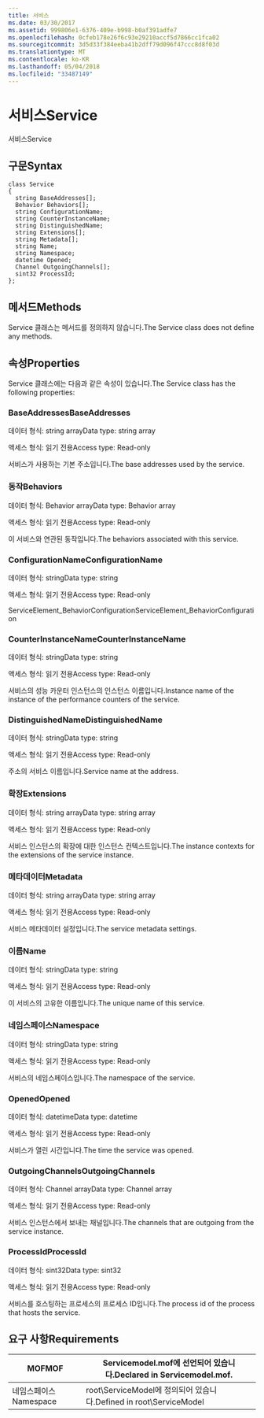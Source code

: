 ```yaml
---
title: 서비스
ms.date: 03/30/2017
ms.assetid: 999806e1-6376-409e-b998-b0af391adfe7
ms.openlocfilehash: 0cfeb178e26f6c93e29210accf5d7866cc1fca02
ms.sourcegitcommit: 3d5d33f384eeba41b2dff79d096f47ccc8d8f03d
ms.translationtype: MT
ms.contentlocale: ko-KR
ms.lasthandoff: 05/04/2018
ms.locfileid: "33487149"
---
```

# <a name="service"></a><span data-ttu-id="2558e-102">서비스</span><span class="sxs-lookup"><span data-stu-id="2558e-102">Service</span></span>
<span data-ttu-id="2558e-103">서비스</span><span class="sxs-lookup"><span data-stu-id="2558e-103">Service</span></span>  
  
## <a name="syntax"></a><span data-ttu-id="2558e-104">구문</span><span class="sxs-lookup"><span data-stu-id="2558e-104">Syntax</span></span>  
  
```  
class Service  
{  
  string BaseAddresses[];  
  Behavior Behaviors[];  
  string ConfigurationName;  
  string CounterInstanceName;  
  string DistinguishedName;  
  string Extensions[];  
  string Metadata[];  
  string Name;  
  string Namespace;  
  datetime Opened;  
  Channel OutgoingChannels[];  
  sint32 ProcessId;  
};  
```  
  
## <a name="methods"></a><span data-ttu-id="2558e-105">메서드</span><span class="sxs-lookup"><span data-stu-id="2558e-105">Methods</span></span>  
 <span data-ttu-id="2558e-106">Service 클래스는 메서드를 정의하지 않습니다.</span><span class="sxs-lookup"><span data-stu-id="2558e-106">The Service class does not define any methods.</span></span>  
  
## <a name="properties"></a><span data-ttu-id="2558e-107">속성</span><span class="sxs-lookup"><span data-stu-id="2558e-107">Properties</span></span>  
 <span data-ttu-id="2558e-108">Service 클래스에는 다음과 같은 속성이 있습니다.</span><span class="sxs-lookup"><span data-stu-id="2558e-108">The Service class has the following properties:</span></span>  
  
### <a name="baseaddresses"></a><span data-ttu-id="2558e-109">BaseAddresses</span><span class="sxs-lookup"><span data-stu-id="2558e-109">BaseAddresses</span></span>  
 <span data-ttu-id="2558e-110">데이터 형식: string array</span><span class="sxs-lookup"><span data-stu-id="2558e-110">Data type: string array</span></span>  
  
 <span data-ttu-id="2558e-111">액세스 형식: 읽기 전용</span><span class="sxs-lookup"><span data-stu-id="2558e-111">Access type: Read-only</span></span>  
  
 <span data-ttu-id="2558e-112">서비스가 사용하는 기본 주소입니다.</span><span class="sxs-lookup"><span data-stu-id="2558e-112">The base addresses used by the service.</span></span>  
  
### <a name="behaviors"></a><span data-ttu-id="2558e-113">동작</span><span class="sxs-lookup"><span data-stu-id="2558e-113">Behaviors</span></span>  
 <span data-ttu-id="2558e-114">데이터 형식: Behavior array</span><span class="sxs-lookup"><span data-stu-id="2558e-114">Data type: Behavior array</span></span>  
  
 <span data-ttu-id="2558e-115">액세스 형식: 읽기 전용</span><span class="sxs-lookup"><span data-stu-id="2558e-115">Access type: Read-only</span></span>  
  
 <span data-ttu-id="2558e-116">이 서비스와 연관된 동작입니다.</span><span class="sxs-lookup"><span data-stu-id="2558e-116">The behaviors associated with this service.</span></span>  
  
### <a name="configurationname"></a><span data-ttu-id="2558e-117">ConfigurationName</span><span class="sxs-lookup"><span data-stu-id="2558e-117">ConfigurationName</span></span>  
 <span data-ttu-id="2558e-118">데이터 형식: string</span><span class="sxs-lookup"><span data-stu-id="2558e-118">Data type: string</span></span>  
  
 <span data-ttu-id="2558e-119">액세스 형식: 읽기 전용</span><span class="sxs-lookup"><span data-stu-id="2558e-119">Access type: Read-only</span></span>  
  
 <span data-ttu-id="2558e-120">ServiceElement_BehaviorConfiguration</span><span class="sxs-lookup"><span data-stu-id="2558e-120">ServiceElement_BehaviorConfiguration</span></span>  
  
### <a name="counterinstancename"></a><span data-ttu-id="2558e-121">CounterInstanceName</span><span class="sxs-lookup"><span data-stu-id="2558e-121">CounterInstanceName</span></span>  
 <span data-ttu-id="2558e-122">데이터 형식: string</span><span class="sxs-lookup"><span data-stu-id="2558e-122">Data type: string</span></span>  
  
 <span data-ttu-id="2558e-123">액세스 형식: 읽기 전용</span><span class="sxs-lookup"><span data-stu-id="2558e-123">Access type: Read-only</span></span>  
  
 <span data-ttu-id="2558e-124">서비스의 성능 카운터 인스턴스의 인스턴스 이름입니다.</span><span class="sxs-lookup"><span data-stu-id="2558e-124">Instance name of the instance of the performance counters of the service.</span></span>  
  
### <a name="distinguishedname"></a><span data-ttu-id="2558e-125">DistinguishedName</span><span class="sxs-lookup"><span data-stu-id="2558e-125">DistinguishedName</span></span>  
 <span data-ttu-id="2558e-126">데이터 형식: string</span><span class="sxs-lookup"><span data-stu-id="2558e-126">Data type: string</span></span>  
  
 <span data-ttu-id="2558e-127">액세스 형식: 읽기 전용</span><span class="sxs-lookup"><span data-stu-id="2558e-127">Access type: Read-only</span></span>  
  
 <span data-ttu-id="2558e-128">주소의 서비스 이름입니다.</span><span class="sxs-lookup"><span data-stu-id="2558e-128">Service name at the address.</span></span>  
  
### <a name="extensions"></a><span data-ttu-id="2558e-129">확장</span><span class="sxs-lookup"><span data-stu-id="2558e-129">Extensions</span></span>  
 <span data-ttu-id="2558e-130">데이터 형식: string array</span><span class="sxs-lookup"><span data-stu-id="2558e-130">Data type: string array</span></span>  
  
 <span data-ttu-id="2558e-131">액세스 형식: 읽기 전용</span><span class="sxs-lookup"><span data-stu-id="2558e-131">Access type: Read-only</span></span>  
  
 <span data-ttu-id="2558e-132">서비스 인스턴스의 확장에 대한 인스턴스 컨텍스트입니다.</span><span class="sxs-lookup"><span data-stu-id="2558e-132">The instance contexts for the extensions of the service instance.</span></span>  
  
### <a name="metadata"></a><span data-ttu-id="2558e-133">메타데이터</span><span class="sxs-lookup"><span data-stu-id="2558e-133">Metadata</span></span>  
 <span data-ttu-id="2558e-134">데이터 형식: string array</span><span class="sxs-lookup"><span data-stu-id="2558e-134">Data type: string array</span></span>  
  
 <span data-ttu-id="2558e-135">액세스 형식: 읽기 전용</span><span class="sxs-lookup"><span data-stu-id="2558e-135">Access type: Read-only</span></span>  
  
 <span data-ttu-id="2558e-136">서비스 메타데이터 설정입니다.</span><span class="sxs-lookup"><span data-stu-id="2558e-136">The service metadata settings.</span></span>  
  
### <a name="name"></a><span data-ttu-id="2558e-137">이름</span><span class="sxs-lookup"><span data-stu-id="2558e-137">Name</span></span>  
 <span data-ttu-id="2558e-138">데이터 형식: string</span><span class="sxs-lookup"><span data-stu-id="2558e-138">Data type: string</span></span>  
  
 <span data-ttu-id="2558e-139">액세스 형식: 읽기 전용</span><span class="sxs-lookup"><span data-stu-id="2558e-139">Access type: Read-only</span></span>  
  
 <span data-ttu-id="2558e-140">이 서비스의 고유한 이름입니다.</span><span class="sxs-lookup"><span data-stu-id="2558e-140">The unique name of this service.</span></span>  
  
### <a name="namespace"></a><span data-ttu-id="2558e-141">네임스페이스</span><span class="sxs-lookup"><span data-stu-id="2558e-141">Namespace</span></span>  
 <span data-ttu-id="2558e-142">데이터 형식: string</span><span class="sxs-lookup"><span data-stu-id="2558e-142">Data type: string</span></span>  
  
 <span data-ttu-id="2558e-143">액세스 형식: 읽기 전용</span><span class="sxs-lookup"><span data-stu-id="2558e-143">Access type: Read-only</span></span>  
  
 <span data-ttu-id="2558e-144">서비스의 네임스페이스입니다.</span><span class="sxs-lookup"><span data-stu-id="2558e-144">The namespace of the service.</span></span>  
  
### <a name="opened"></a><span data-ttu-id="2558e-145">Opened</span><span class="sxs-lookup"><span data-stu-id="2558e-145">Opened</span></span>  
 <span data-ttu-id="2558e-146">데이터 형식: datetime</span><span class="sxs-lookup"><span data-stu-id="2558e-146">Data type: datetime</span></span>  
  
 <span data-ttu-id="2558e-147">액세스 형식: 읽기 전용</span><span class="sxs-lookup"><span data-stu-id="2558e-147">Access type: Read-only</span></span>  
  
 <span data-ttu-id="2558e-148">서비스가 열린 시간입니다.</span><span class="sxs-lookup"><span data-stu-id="2558e-148">The time the service was opened.</span></span>  
  
### <a name="outgoingchannels"></a><span data-ttu-id="2558e-149">OutgoingChannels</span><span class="sxs-lookup"><span data-stu-id="2558e-149">OutgoingChannels</span></span>  
 <span data-ttu-id="2558e-150">데이터 형식: Channel array</span><span class="sxs-lookup"><span data-stu-id="2558e-150">Data type: Channel array</span></span>  
  
 <span data-ttu-id="2558e-151">액세스 형식: 읽기 전용</span><span class="sxs-lookup"><span data-stu-id="2558e-151">Access type: Read-only</span></span>  
  
 <span data-ttu-id="2558e-152">서비스 인스턴스에서 보내는 채널입니다.</span><span class="sxs-lookup"><span data-stu-id="2558e-152">The channels that are outgoing from the service instance.</span></span>  
  
### <a name="processid"></a><span data-ttu-id="2558e-153">ProcessId</span><span class="sxs-lookup"><span data-stu-id="2558e-153">ProcessId</span></span>  
 <span data-ttu-id="2558e-154">데이터 형식: sint32</span><span class="sxs-lookup"><span data-stu-id="2558e-154">Data type: sint32</span></span>  
  
 <span data-ttu-id="2558e-155">액세스 형식: 읽기 전용</span><span class="sxs-lookup"><span data-stu-id="2558e-155">Access type: Read-only</span></span>  
  
 <span data-ttu-id="2558e-156">서비스를 호스팅하는 프로세스의 프로세스 ID입니다.</span><span class="sxs-lookup"><span data-stu-id="2558e-156">The process id of the process that hosts the service.</span></span>  
  
## <a name="requirements"></a><span data-ttu-id="2558e-157">요구 사항</span><span class="sxs-lookup"><span data-stu-id="2558e-157">Requirements</span></span>  
  
|<span data-ttu-id="2558e-158">MOF</span><span class="sxs-lookup"><span data-stu-id="2558e-158">MOF</span></span>|<span data-ttu-id="2558e-159">Servicemodel.mof에 선언되어 있습니다.</span><span class="sxs-lookup"><span data-stu-id="2558e-159">Declared in Servicemodel.mof.</span></span>|  
|---------|-----------------------------------|  
|<span data-ttu-id="2558e-160">네임스페이스</span><span class="sxs-lookup"><span data-stu-id="2558e-160">Namespace</span></span>|<span data-ttu-id="2558e-161">root\ServiceModel에 정의되어 있습니다.</span><span class="sxs-lookup"><span data-stu-id="2558e-161">Defined in root\ServiceModel</span></span>|
